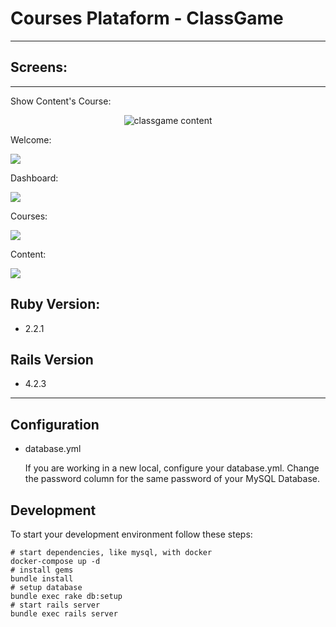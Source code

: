 # Courses Plataform - ClassGame #
---

## Screens: ##
---
Show Content's Course:

<p align="center">
  <img src="https://media.giphy.com/media/oHIi0LMnvoube/giphy.gif" alt="classgame content"/>
</p>

Welcome:

![](https://raw.githubusercontent.com/classgame/classgame/develop/real-images/welcome.jpg)

Dashboard:

![](https://raw.githubusercontent.com/classgame/classgame/develop/real-images/Dashboard.jpg)

Courses:

![](https://raw.githubusercontent.com/classgame/classgame/develop/real-images/courses.jpg)

Content:

![](https://raw.githubusercontent.com/classgame/classgame/develop/real-images/conteudos.jpg)


## Ruby Version: ##
* 2.2.1
## Rails Version ##
* 4.2.3

-------------

## Configuration ##

* database.yml

  If you are working in a new local, configure your database.yml. Change the password column for the same password of your MySQL Database.

## Development ##

To start your development environment follow these steps:
```
# start dependencies, like mysql, with docker
docker-compose up -d
# install gems
bundle install
# setup database
bundle exec rake db:setup
# start rails server
bundle exec rails server
```
